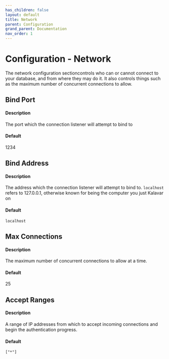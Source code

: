 ```yaml
---
has_children: false
layout: default
title: Network
parent: Configuration
grand_parent: Documentation
nav_order: 1
---
```


# Configuration - Network
The network configuration sectioncontrols who can or cannot connect to your database, and from where they may do it. It also controls things such as the maximum number of concurrent connections to allow.

## Bind Port
#### Description
The port which the connection listener will attempt to bind to

#### Default
1234

## Bind Address
#### Description
The address which the connection listener will attempt to bind to. `localhost` refers to 127.0.0.1, otherwise known for being the computer you just Kalavar on

#### Default
`localhost`

## Max Connections
#### Description
The maximum number of concurrent connections to allow at a time.

#### Default
25

## Accept Ranges
#### Description
A range of IP addresses from which to accept incoming connections and begin the authentication progress.

#### Default
`["*"]`